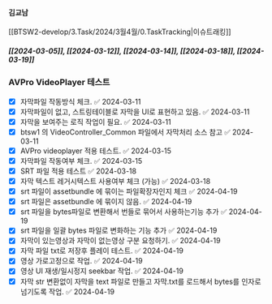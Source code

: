 

#### 김교남


[[BTSW2-develop/3.Task/2024/3월4월/0.TaskTracking|이슈트래킹]] 


##### [[2024-03-05]], [[2024-03-12]], [[2024-03-14]], [[2024-03-18]], [[2024-03-19]]
### AVPro VideoPlayer 테스트 
- [x] 자막파일 작동방식 체크. ✅ 2024-03-11
- [x] 자막파일이 없고, 스트링테이블로 자막을 UI로 표현하고 있음. ✅ 2024-03-11
- [x] 자막을 보여주는 로직 작업이 필요. ✅ 2024-03-11
- [x] btsw1 의 VideoController_Common 파일에서 자막처리 소스 참고 ✅ 2024-03-11
- [x] AVPro videoplayer 적용 테스트. ✅ 2024-03-15
- [x] 자막파일 작동여부 체크. ✅ 2024-03-15
- [x] SRT 파일 적용 테스트 ✅ 2024-03-18
- [x] 자막 텍스트 레거시텍스트 사용여부 체크 (가능) ✅ 2024-03-18
- [x] srt 파일이 assetbundle 에 묶이는 파일확장자인지 체크 ✅ 2024-04-19
- [x] srt 파일은 assetbundle 에 묶이지 않음. ✅ 2024-04-19
- [x] srt 파일을 bytes파일로 변환해서 번들로 묶어서 사용하는기능 추가 ✅ 2024-04-19
- [x] srt 파일을 일괄 bytes 파일로 변화하는 기능 추가 ✅ 2024-04-19
- [x] 자막이 있는영상과 자막이 없는영상 구분 요청하기. ✅ 2024-04-19
- [x] 자막 파일 txt로 저장후 플레이 테스트. ✅ 2024-04-19
- [x] 영상 가로고정으로 작업. ✅ 2024-04-19
- [x] 영상 UI 재생/일시정지 seekbar 작업. ✅ 2024-04-19
- [x] 자막 str 변환없이 자막을 text 파일로 만들고 자막.txt를 로드해서 bytes를 인자로 넘기도록 작업. ✅ 2024-04-19

